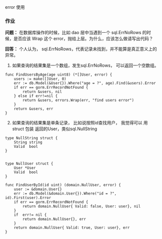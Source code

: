 error 使用

### 作业

**问题：** 在数据库操作的时候，比如 dao 层中当遇到一个 sql.ErrNoRows 的时候，是否应该 Wrap 这个 error，抛给上层。为什么，应该怎么做请写出代码？

**回答：**
个人认为， sql.ErrNoRows，代表记录未找到，并不能算是真正意义上的异常。

1. 如果查询的结果集是一个数组，发生sql.ErrNoRows， 可以返回一个空数组。

```golang
func FindUsersByAge(age uint8) (*[]User, error) {
    users := make([]User, 0)
    err := db.Model(&User{}).Where("age = ?", age).Find(&users).Error
    if err == gorm.ErrRecordNotFound {
        return &users, nil
    } else if err!=nil {
        return &users, errors.Wrap(err, "find users error")
    }
    return &users, err
}
```

2. 如果查询的结果集是单条记录， 比如说按照id查找用户， 
我觉得可以 用 struct 包装 返回的User，类似sql.NullString
```golang
type NullString struct {
    String string
    Valid  bool
}
```

```golang

type NullUser struct {
    User *User
    Valid  bool
}

func FindUserById(id uint) (domain.NullUser, error) {
    user := &domain.User{}
    err := db.Model(&domain.User{}).Where("id = ?", id).First(user).Error
    if err == gorm.ErrRecordNotFound {
        return domain.NullUser{ Valid: false, User: user}, nil
    }
    if  err!= nil {
        return domain.NullUser{}, err
    }
    return domain.NullUser{ Valid: true, User: user}, err
}
```


